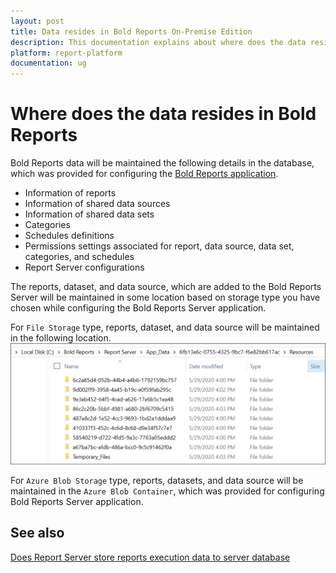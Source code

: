 ```yaml
---
layout: post
title: Data resides in Bold Reports On-Premise Edition
description: This documentation explains about where does the data resides in the Bold Reports On-Premise Edition.
platform: report-platform
documentation: ug
---
```


# Where does the data resides in Bold Reports

Bold Reports data will be maintained the following details in the database, which was provided for configuring the [Bold Reports application](./../../application-startup/).

* Information of reports
* Information of shared data sources
* Information of shared data sets
* Categories
* Schedules definitions
* Permissions settings associated for report, data source, data set, categories, and schedules
* Report Server configurations

The reports, dataset, and data source, which are added to the Bold Reports Server will be maintained in some location based on storage type you have chosen while configuring the Bold Reports Server application.

For `File Storage` type, reports, dataset, and data source will be maintained in the following location.
![Resources location](/static/assets/on-premise/images/faq/resource-location.png)

For `Azure Blob Storage` type, reports, datasets, and data source will be maintained in the `Azure Blob Container`, which was provided for configuring Bold Reports Server application.

## See also

[Does Report Server store reports execution data to server database](./../does-report-server-store-reports-execution-data-to-server-database/)